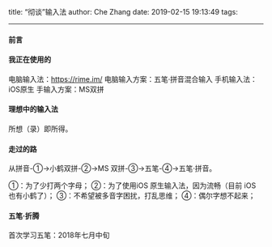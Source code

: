 title: “彻谈”输入法
author: Che Zhang
date: 2019-02-15 19:13:49
tags:

---

#### 前言

#### 我正在使用的

电脑输入法：https://rime.im/
电脑输入方案：五笔·拼音混合输入
手机输入法：iOS原生
手输入方案：MS双拼

#### 理想中的输入法

所想（录）即所得。

#### 走过的路

从拼音-①->小鹤双拼-②->MS 双拼-③->五笔-④->五笔·拼音。

①：为了少打两个字母；
②：为了使用iOS 原生输入法，因为流畅（目前 iOS 也有小鹤了）；
③：不希望被多音字困扰，打乱思维；
④：偶尔字想不起来；

#### 五笔·折腾

首次学习五笔：2018年七月中旬

